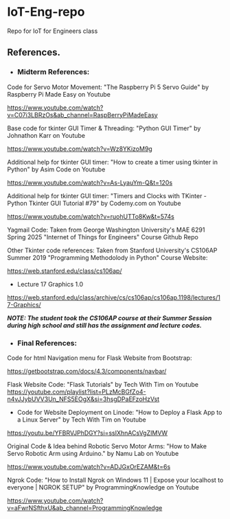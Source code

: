 # IoT-Eng-repo
Repo for IoT for Engineers class
## References.
- ### Midterm References:

Code for Servo Motor Movement:
"The Raspberry Pi 5 Servo Guide" by Raspberry Pi Made Easy on Youtube

https://www.youtube.com/watch?v=C07i3LBRzOs&ab_channel=RaspBerryPiMadeEasy

Base code for tkinter GUI Timer & Threading:
"Python GUI Timer" by Johnathon Karr on Youtube

https://www.youtube.com/watch?v=Wz8YKizoM9g

Additional help for tkinter GUI timer:
"How to create a timer using tkinter in Python" by Asim Code on Youtube

https://www.youtube.com/watch?v=As-LyauYm-Q&t=120s

Additional help for tkinter GUI timer:
"Timers and Clocks with TKinter - Python Tkinter GUI Tutorial #79" by Codemy.com on Youtube

https://www.youtube.com/watch?v=ruohUTTo8Kw&t=574s

Yagmail Code:
Taken from George Washington University's MAE 6291 Spring 2025 "Internet of Things for Engineers" Course Github Repo

Other Tkinter code references:
Taken from Stanford University's CS106AP Summer 2019 "Programming Methodolody in Python" Course Website:

https://web.stanford.edu/class/cs106ap/
- Lecture 17 Graphics 1.0

https://web.stanford.edu/class/archive/cs/cs106ap/cs106ap.1198/lectures/17-Graphics/

***NOTE: The student took the CS106AP course at their Summer Session during high school and still has the assignment and lecture codes.***

- ### Final References:

Code for html Navigation menu for Flask Website from Bootstrap:

https://getbootstrap.com/docs/4.3/components/navbar/

Flask Website Code: 
"Flask Tutorials" by Tech With Tim on Youtube
https://youtube.com/playlist?list=PLzMcBGfZo4-n4vJJybUVV3Un_NFS5EOgX&si=3hsgDPaEFzoHzVst
- Code for Website Deployment on Linode:
"How to Deploy a Flask App to a Linux Server" by Tech With Tim on Youtube

https://youtu.be/YFBRVJPhDGY?si=ssIXhnACsVgZIMVW

Original Code & Idea behind Robotic Servo Motor Arms:
"How to Make Servo Robotic Arm using Arduino." by Namu Lab on Youtube

https://www.youtube.com/watch?v=ADJGxOrEZAM&t=6s

Ngrok Code:
"How to Install Ngrok on Windows 11 | Expose your localhost to everyone | NGROK SETUP" by ProgrammingKnowledge on Youtube

https://www.youtube.com/watch?v=aFwrNSfthxU&ab_channel=ProgrammingKnowledge
